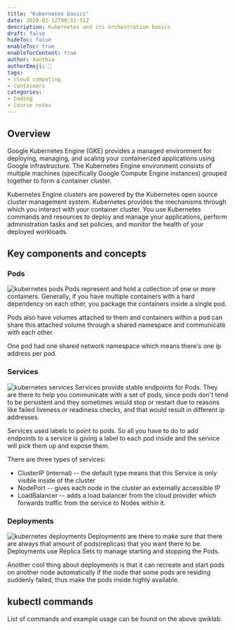 ```yaml
---
title: "Kubernetes basics"
date: 2020-02-12T00:51:51Z
description: Kubernetes and its orchestration basics
draft: false
hideToc: false
enableToc: true
enableTocContent: true
author: Xanthia
authorEmoji: 🐹
tags:
- cloud computing
- containers
categories:
- Coding
- Course notes
---
```


## Overview

Google Kubernetes Engine (GKE) provides a managed environment for deploying, managing, and scaling your containerized applications using Google infrastructure. The Kubernetes Engine environment consists of multiple machines (specifically Google Compute Engine instances) grouped together to form a container cluster.

Kubernetes Engine clusters are powered by the Kubernetes open source cluster management system. Kubernetes provides the mechanisms through which you interact with your container cluster. You use Kubernetes commands and resources to deploy and manage your applications, perform administration tasks and set policies, and monitor the health of your deployed workloads.

## Key components and concepts
### Pods
![kubernetes pods](/images/pods.jpg)
Pods represent and hold a collection of one or more containers. Generally, if you have multiple containers with a hard dependency on each other, you package the containers inside a single pod.

Pods also have volumes attached to them and containers within a pod can share this attached volume through a shared namespace and communicate with each other.

One pod had one shared network namespace which means there's one ip address per pod.

### Services
![kubernetes services](/images/services.jpg)
Services provide stable endpoints for Pods. They are there to help you communicate with a set of pods, since pods don't tend to be persistent and they sometimes would stop or restart due to reasons like failed liveness or readiness checks, and that would result in different ip addresses.

Services used labels to point to pods. So all you have to do to add endpoints to a service is giving a label to each pod inside and the service will pick them up and expose them.

There are three types of services:
- ClusterIP (internal) -- the default type means that this Service is only visible inside of the cluster
- NodePort -- gives each node in the cluster an externally accessible IP
- LoadBalancer -- adds a load balancer from the cloud provider which forwards traffic from the service to Nodes within it.

### Deployments
![kubernetes deployments](/images/deployments.jpg)
Deployments are there to make sure that there are always that amount of pods(replicas) that you want there to be. Deployments use Replica Sets to manage starting and stopping the Pods.

Another cool thing about deployments is that it can recreate and start pods on another node automatically if the node that some pods are residing suddenly failed, thus make the pods inside highly available.

## kubectl commands
List of commands and example usage can be found on the above qwiklab.